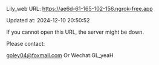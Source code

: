 Lily_web URL: https://ae6d-61-165-102-156.ngrok-free.app

Updated at: 2024-12-10 20:50:52

If you cannot open this URL, the server might be down.

Please contact: 

goley04@foxmail.com Or Wechat:GL_yeaH